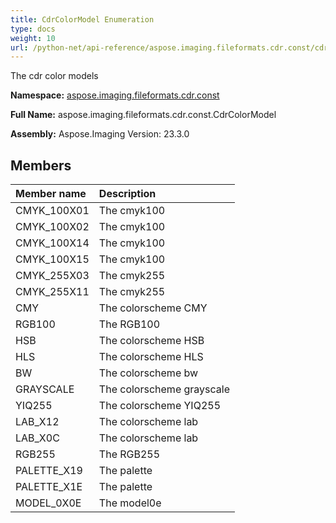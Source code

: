 ```yaml
---
title: CdrColorModel Enumeration
type: docs
weight: 10
url: /python-net/api-reference/aspose.imaging.fileformats.cdr.const/cdrcolormodel/
---
```


The cdr color models

**Namespace:** [aspose.imaging.fileformats.cdr.const](/imaging/python-net/api-reference/aspose.imaging.fileformats.cdr.const/)

**Full Name:** aspose.imaging.fileformats.cdr.const.CdrColorModel

**Assembly:**  Aspose.Imaging Version: 23.3.0

## **Members**
|**Member name**|**Description**|
| :- | :- |
|CMYK_100X01|The cmyk100|
|CMYK_100X02|The cmyk100|
|CMYK_100X14|The cmyk100|
|CMYK_100X15|The cmyk100|
|CMYK_255X03|The cmyk255|
|CMYK_255X11|The cmyk255|
|CMY|The colorscheme CMY|
|RGB100|The RGB100|
|HSB|The colorscheme HSB|
|HLS|The colorscheme HLS|
|BW|The colorscheme bw|
|GRAYSCALE|The colorscheme grayscale|
|YIQ255|The colorscheme YIQ255|
|LAB_X12|The colorscheme lab|
|LAB_X0C|The colorscheme lab|
|RGB255|The RGB255|
|PALETTE_X19|The palette|
|PALETTE_X1E|The palette|
|MODEL_0X0E|The model0e|
